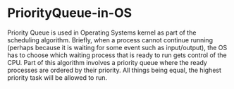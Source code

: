 # PriorityQueue-in-OS
Priority Queue is used in Operating Systems kernel as part of the scheduling algorithm. Briefly, when a process cannot continue running (perhaps because it 
is waiting for some event such as input/output), the OS has to choose which waiting process that is ready to run gets control of the CPU. Part of this algorithm involves a priority queue where the ready processes are ordered 
by their priority. All things being equal, the highest priority task will be allowed to run.
